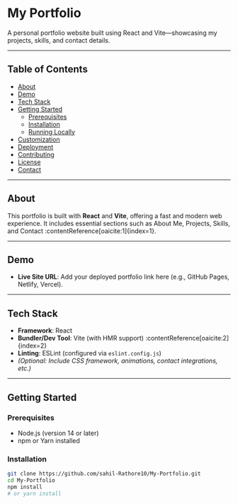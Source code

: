 # My Portfolio

A personal portfolio website built using React and Vite—showcasing my projects, skills, and contact details.

---

## Table of Contents

- [About](#about)
- [Demo](#demo)
- [Tech Stack](#tech-stack)
- [Getting Started](#getting-started)
  - [Prerequisites](#prerequisites)
  - [Installation](#installation)
  - [Running Locally](#running-locally)
- [Customization](#customization)
- [Deployment](#deployment)
- [Contributing](#contributing)
- [License](#license)
- [Contact](#contact)

---

## About

This portfolio is built with **React** and **Vite**, offering a fast and modern web experience. It includes essential sections such as About Me, Projects, Skills, and Contact :contentReference[oaicite:1]{index=1}.

---

## Demo

- **Live Site URL**: Add your deployed portfolio link here (e.g., GitHub Pages, Netlify, Vercel).

---

## Tech Stack

- **Framework**: React
- **Bundler/Dev Tool**: Vite (with HMR support) :contentReference[oaicite:2]{index=2}
- **Linting**: ESLint (configured via `eslint.config.js`)
- _(Optional: Include CSS framework, animations, contact integrations, etc.)_

---

## Getting Started

### Prerequisites

- Node.js (version 14 or later)
- npm or Yarn installed

### Installation

```bash
git clone https://github.com/sahil-Rathore10/My-Portfolio.git
cd My-Portfolio
npm install
# or yarn install
```
